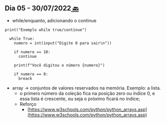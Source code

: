 ## Dia 05 - 30/07/2022[  🔙](../../README.md)

- while/enquanto, adicionando o continue
```
print("Exemplo while true/continue")

  while True:
    numero = int(input("Digite 0 para sair\n"))

    if numero == 10:
      continue

    print(f"Você digitou o número {numero}")

    if numero == 0:
      breack
```
- array -> conjuntos de valores reservados na memória. Exemplo: a lista.
  - o primero número da coleção fica na posição zero ou índice 0, e essa lista é crescente, ou seja o próximo ficará no índice;
  - Reforço
    - [https://www.w3schools.com/python/python_arrays.asp](https://www.w3schools.com/python/python_arrays.asp)
